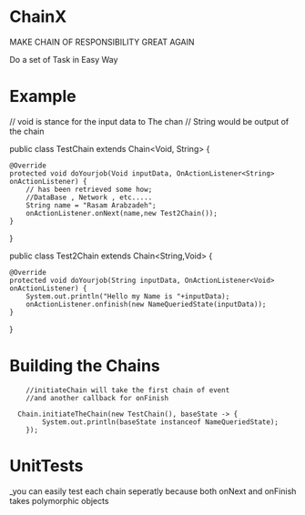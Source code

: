 # ChainX
MAKE CHAIN OF RESPONSIBILITY GREAT AGAIN

Do a set of Task in Easy Way
# Example

// void is stance for the input data to The chan
// String would be output of the chain

public class TestChain extends Chain<Void, String> {

    @Override
    protected void doYourjob(Void inputData, OnActionListener<String> onActionListener) {
        // has been retrieved some how;
        //DataBase , Network , etc.....
        String name = "Rasam Arabzadeh"; 
        onActionListener.onNext(name,new Test2Chain());
    }
}




public class Test2Chain extends Chain<String,Void> {

    @Override
    protected void doYourjob(String inputData, OnActionListener<Void> onActionListener) {
        System.out.println("Hello my Name is "+inputData);
        onActionListener.onfinish(new NameQueriedState(inputData));
    }
}

        
  # Building the Chains
  
        //initiateChain will take the first chain of event
        //and another callback for onFinish
        
      Chain.initiateTheChain(new TestChain(), baseState -> {
            System.out.println(baseState instanceof NameQueriedState);
        });
   # UnitTests
   _you can easily test each chain seperatly because both onNext and onFinish takes polymorphic objects
   




